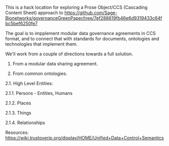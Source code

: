 This is a hack location for exploring a Prose Object/CCS (Cascading Content Sheet) approach to https://github.com/Sage-Bionetworks/governanceGreenPaper/tree/7ef288619fb46e6d9319433c64fbc5bef6250fe7


The goal is to impplement modular data governance agreements in CCS format, and to connect that with standards for documents, ontologies and technologies that implement them.


We'll work from a couple of directions towards a full solution.

1. From a modular data sharing agreement.

2. From common ontologies.

2.1. High Level Entities:

2.1.1.  Persons - Entities, Humans

2.1.2.  Places

2.1.3.  Things

2.1.4.  Relationships


Resources: 
https://wiki.trustoverip.org/display/HOME/Unified+Data+Control+Semantics


